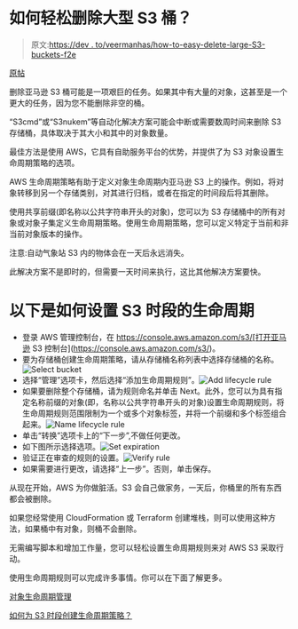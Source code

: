 # 如何轻松删除大型 S3 桶？

> 原文:[https://dev . to/veermanhas/how-to-easy-delete-large-S3-buckets-f2e](https://dev.to/veermanhas/how-to-easily-delete-large-s3-buckets-f2e)

[原帖](https://blog.totalcloud.io/how-to-easily-delete-large-s3-buckets/)

删除亚马逊 S3 桶可能是一项艰巨的任务。如果其中有大量的对象，这甚至是一个更大的任务，因为您不能删除非空的桶。

“S3cmd”或“S3nukem”等自动化解决方案可能会中断或需要数周时间来删除 S3 存储桶，具体取决于其大小和其中的对象数量。

最佳方法是使用 AWS，它具有自助服务平台的优势，并提供了为 S3 对象设置生命周期策略的选项。

AWS 生命周期策略有助于定义对象生命周期内亚马逊 S3 上的操作。例如，将对象转移到另一个存储类别，对其进行归档，或者在指定的时间段后将其删除。

使用共享前缀(即名称以公共字符串开头的对象)，您可以为 S3 存储桶中的所有对象或对象子集定义生命周期策略。使用生命周期策略，您可以定义特定于当前和非当前对象版本的操作。

注意:自动气象站 S3 内的物体会在一天后永远消失。

此解决方案不是即时的，但需要一天时间来执行，这比其他解决方案要快。

# 以下是如何设置 S3 时段的生命周期

*   登录 AWS 管理控制台，在 https://console.aws.amazon.com/s3/[打开亚马逊 S3 控制台](https://console.aws.amazon.com/s3/)。
*   要为存储桶创建生命周期策略，请从存储桶名称列表中选择存储桶的名称。![Select bucket](../Images/67e3dfd9d3d9b32bb36395d954713fe4.png)
*   选择“管理”选项卡，然后选择“添加生命周期规则”。![Add lifecycle rule](../Images/f6694cfee8b1ab56364768b5bd0a6e1b.png)
*   如果要删除整个存储桶，请为规则命名并单击 Next。此外，您可以为具有指定名称前缀的对象(即，名称以公共字符串开头的对象)设置生命周期规则，将生命周期规则范围限制为一个或多个对象标签，并将一个前缀和多个标签组合起来。![Name lifecycle rule](../Images/91abc4fcdd4ba8a8c21986d20d1a211f.png)
*   单击“转换”选项卡上的“下一步”,不做任何更改。
*   如下图所示选择选项。![Set expiration](../Images/9e46801b9b9505e6e2d0182b8d1ec02b.png)
*   验证正在审查的规则的设置。![Verify rule](../Images/5d82c946fa6f547e8515d65567d29497.png)
*   如果需要进行更改，请选择“上一步”。否则，单击保存。

从现在开始，AWS 为你做脏活。S3 会自己做家务，一天后，你桶里的所有东西都会被删除。

如果您经常使用 CloudFormation 或 Terraform 创建堆栈，则可以使用这种方法，如果桶中有对象，则桶不会删除。

无需编写脚本和增加工作量，您可以轻松设置生命周期规则来对 AWS S3 采取行动。

使用生命周期规则可以完成许多事情。你可以在下面了解更多。

[对象生命周期管理](https://docs.aws.amazon.com/AmazonS3/latest/dev/object-lifecycle-mgmt.html)

[如何为 S3 时段创建生命周期策略？](https://docs.aws.amazon.com/AmazonS3/latest/user-guide/create-lifecycle.html)